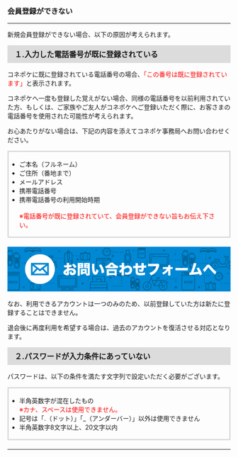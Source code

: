 <h3>会員登録ができない</h3>
<hr>

新規会員登録ができない場合、以下の原因が考えられます。

<div style="padding: 7px 15px; margin-top: 15px; margin-bottom: 15px; border: 1px solid #dcdcdc; background-color: #dcdcdc; font-size: 120%">
<strong>１.入力した電話番号が既に登録されている</strong>
</div>

コネポケに既に登録されている電話番号の場合、<font color="#ff0000">「この番号は既に登録されています」</font>と表示されます。

コネポケへ一度も登録した覚えがない場合、同様の電話番号を以前利用されていた方、もしくは、ご家族やご友人がコネポケへご登録いただく際に、お客さまの電話番号を使用された可能性が考えられます。

お心あたりがない場合は、下記の内容を添えてコネポケ事務局へお問い合わせください。

<div style="padding: 3px 15px 3px 0px; margin-top: 15px; margin-bottom: 20px; border: 3px solid #dcdcdc;">
<ul>
<li>ご本名（フルネーム）</li>
<li>ご住所（番地まで）</li>
<li>メールアドレス</li>
<li>携帯電話番号</li>
<li>携帯電話番号の利用開始時期<br>
<br>
<font color="#ff0000">※電話番号が既に登録されていて、会員登録ができない旨もお伝え下さい。</font></li>
</ul>
</div>

[![mail](https://raw.githubusercontent.com/sendroidsFamily/useGuides/master/1.%E3%82%B3%E3%83%8D%E3%83%9D%E3%82%B1%E5%85%AC%E5%BC%8F%E3%82%AC%E3%82%A4%E3%83%89/%E5%88%9D%E3%82%81%E3%81%A6%E3%81%AE%E6%96%B9%E3%81%B8/images/mail1.jpg)](mailto:support@conepoke.com)

なお、利用できるアカウントは一つのみのため、以前登録していた方は新たに登録することはできません。

退会後に再度利用を希望する場合は、過去のアカウントを復活させる対応となります。

<div style="padding: 7px 15px; margin-top: 15px; margin-bottom: 15px; border: 1px solid #dcdcdc; background-color: #dcdcdc; font-size: 120%">
<strong>２.パスワードが入力条件にあっていない</strong>
</div>

パスワードは、以下の条件を満たす文字列で設定いただく必要がございます。

<div style="padding: 3px 15px 3px 0px; margin-top: 15px; margin-bottom: 20px; border: 3px solid #dcdcdc;">
<ul>
<li>半角英数字が混在したもの<br>
<font color="#ff0000">※カナ、スペースは使用できません。</font></li>
<li>記号は「.（ドット）」「_（アンダーバー）」以外は使用できません</li>
<li>半角英数字8文字以上、20文字以内</li>
</ul>
</div>

<hr>